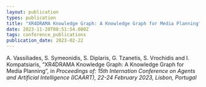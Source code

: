 ```yaml
---
layout: publication
types: publication
title: "XR4DRAMA Knowledge Graph: A Knowledge Graph for Media Planning"
date: 2023-11-28T08:51:54.080Z
tags: conference_publications
publication_date: 2023-02-22
---
```

<!--StartFragment-->

A. Vassiliades, S. Symeonidis, S. Diplaris, G. Tzanetis, S. Vrochidis and I. Kompatsiaris, “XR4DRAMA Knowledge Graph: A Knowledge Graph for Media Planning”, in *Proceedings of: 15th Internation Conference on Agents and Artificial Intelligence (ICAART), 22-24 February 2023, Lisbon, Portugal*

<!--EndFragment-->